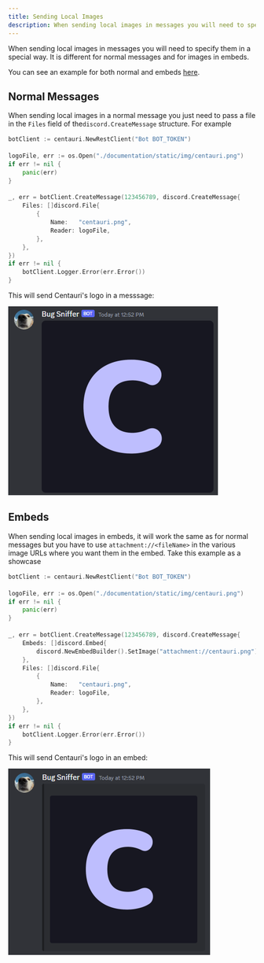 ```yaml
---
title: Sending Local Images
description: When sending local images in messages you will need to specify them in a special way.
---
```


When sending local images in messages you will need to specify them in a special way. It is different for normal messages and for images in embeds.

You can see an example for both normal and embeds [here](https://github.com/kkrypt0nn/centauri/blob/main/_examples/sending_local_images/main.go).

## Normal Messages

When sending local images in a normal message you just need to pass a file in the `Files` field of the`discord.CreateMessage` structure. For example

```go
botClient := centauri.NewRestClient("Bot BOT_TOKEN")

logoFile, err := os.Open("./documentation/static/img/centauri.png")
if err != nil {
    panic(err)
}

_, err = botClient.CreateMessage(123456789, discord.CreateMessage{
	Files: []discord.File{
		{
			Name:   "centauri.png",
			Reader: logoFile,
		},
	},
})
if err != nil {
	botClient.Logger.Error(err.Error())
}
```

This will send Centauri's logo in a messsage:

![Normal message with local image](local_image_normal.png)

## Embeds

When sending local images in embeds, it will work the same as for normal messages but you have to use `attachment://<fileName>` in the various image URLs where you want them in the embed. Take this example as a showcase

```go
botClient := centauri.NewRestClient("Bot BOT_TOKEN")

logoFile, err := os.Open("./documentation/static/img/centauri.png")
if err != nil {
    panic(err)
}

_, err = botClient.CreateMessage(123456789, discord.CreateMessage{
    Embeds: []discord.Embed{
        discord.NewEmbedBuilder().SetImage("attachment://centauri.png"),
    },
    Files: []discord.File{
        {
            Name:   "centauri.png",
			Reader: logoFile,
		},
	},
})
if err != nil {
	botClient.Logger.Error(err.Error())
}
```

This will send Centauri's logo in an embed:

![Embed with local image](local_image_embed.png)
